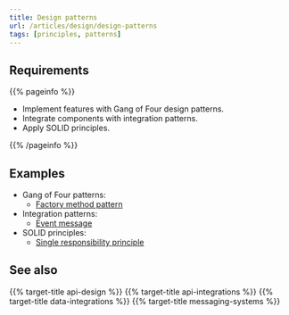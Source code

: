 ```yaml
---
title: Design patterns
url: /articles/design/design-patterns
tags: [principles, patterns]
---
```


## Requirements

{{% pageinfo %}}

* Implement features with Gang of Four design patterns.
* Integrate components with integration patterns.
* Apply SOLID principles.

{{% /pageinfo %}}

## Examples

* Gang of Four patterns:
  * [Factory method pattern](https://en.wikipedia.org/wiki/Factory_method_pattern)
* Integration patterns:
  * [Event message](https://www.enterpriseintegrationpatterns.com/patterns/messaging/EventMessage.html)
* SOLID principles:
  * [Single responsibility principle](https://en.wikipedia.org/wiki/Single_responsibility_principle)

## See also

{{% target-title api-design %}}
{{% target-title api-integrations %}}
{{% target-title data-integrations %}}
{{% target-title messaging-systems %}}

